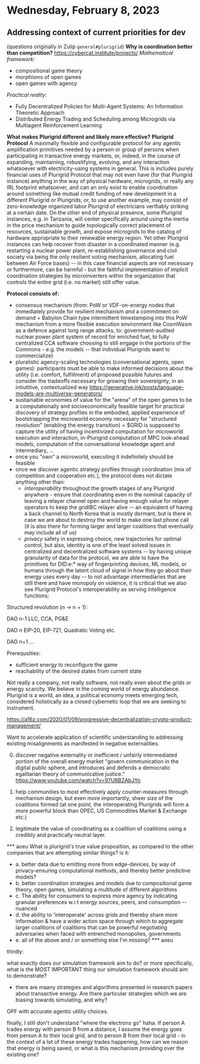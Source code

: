 # Wednesday, February 8, 2023
## Addressing context of current priorities for dev
(questions originally in Zulip `general#plurigrid`)
**Why is coordination better than competition?**
https://cybercat.institute/projects/
_Mathematical framework_:
- compositional game theory
- morphisms of open games
- open games with agency

_Practical reality_:
- Fully Decentralized Policies for Multi-Agent Systems: An Information Theoretic Approach
- Distributed Energy Trading and Scheduling among Microgrids via Multiagent Reinforcement Learning

**What makes Plurigrid different and likely more effective?**
**Plurigrid Protocol**
A maximally flexible and configurable protocol for any agentic amplification primitives needed by a person or group of persons when participating in transactive energy markets, or, indeed, in the course of expanding, maintaining, robustifying, evolving, and any interaction whatsoever with electricity-using systems in general. This is includes purely financial uses of Plurigrid Protocol that may not even have (for that Plurigrid instance) anything in the way of physical hardware, microgrids, or really any IRL footprint whatsoever, and can an only exist to enable coordination around something like mutual credit funding of new development in a different Plurigrid or Plurigrids; or, to use another example, may consist of zero-knowledge organized labor Plurigrid of electricians verifiably striking at a certain date. On the other end of physical presence, some Plurigrid instances, e.g. in Tanzania, will center specifically around using the inertia in the price mechanism to guide topologically correct placement of resources, sustainable growth, and expose microgrids to the catalog of hardware appropriate to their renewable energy region.
    Yet other Plurigrid instances can help recover from disaster in a coordinated manner (e.g. restarting a nuclear power plant, re-establishing governance and civil society via being the only resilient voting mechanism, allocating fuel between Air Force bases) -- in this case financial aspects are not necessary or furthermore, can be harmful - but the faithful implementation of implicit coordination strategies by microinverters within the organization that controls the entire grid (i.e. no market) still offer value.

**Protocol consists of:**
 - consensus mechanism (from: PoW or VDF-on-energy nodes that immediately provide for resilient mechanism _and_ a commitment on demand + Babylon Chain type intermittent timestamping into this PoW mechanism from a more flexible execution environment like CosmWasm as a defence against long range attacks, to: government-audited nuclear power plant system of record for enriched fuel, to fully centralized CCA software choosing to still engage in the portions of the Commons - e.g. the models -- that individual Plurigrids want to commercialize)
- pluralistic agency-scaling technologies (conversational agents, open games): participants must be able to make informed decisions about the utility (i.e. comfort, fulfillment) of proposed possible futures and consider the tradeoffs necessary for growing their sovereignty, in an intiutitive, contextualized way https://generative.ink/posts/language-models-are-multiverse-generators/
- sustainable economies of value for the "arena" of the open games to be a computationally and socioeconomically feasible target for practical discovery of strategy profiles in the embodied, applied experience of bootstrapping the microworld economy necessary for "structured revolution" (enabling the energy transition)
        = $GRID is supposed to capture the utility of having incentivized computation for microworld execution and interaction, in-Plurigrid computation of MPC look-ahead models, computation of the conversational knowledge agent and intermediary, ...
- once you "own" a microworld, executing it indefinitely should be feasible
- once we discover agentic strategy profiles through coordination (mix of competition and cooperation etc.), the protocol does not dictate anything other than:
    - *interoperability* throughout the growth stages of any Plurigrid anywhere - ensure that coordinating even in the nominal capacity of leaving a relayer channel open and having enough value for relayer operators to keep the gridIBC relayer alive -- an equivalent of having a back channel to North Korea that is mostly dormant, but is there in case we are about to destroy the world to make one last phone call (it is also there for forming larger and larger coalitions that eventually may include all of us)
    - *privacy* safety in expressing choice, new trajectories for optimal control, but also, identity is one of the least solved issues in centralized and decentralized software systems -- by having unique granularity of data for the protocol, we are able to have the primitives for DID:e:* way of fingerprinting devices, ML models, or humans through the latent cloud of signal in how they go about their energy uses every day -- to not advantage intermediaries that are still there and have monopoly on violence, it is critical that we also see Plurigrid Protocol's interoperability as serving intelligence functions;

Structured revolution (n -> n + 1):

DAO n-1 LLC, CCA, PG&E

DAO n EIP-20, EIP-721, Quadratic Voting etc.

DAO n+1 ...

Prerequsities:
- sufficient energy to reconfigure the game
- reachability of the desired states from current state

Not really a company, not really software, not really even about the grids or energy scarcity.
We believe in the coming world of energy abundance.
Plurigrid is a world, an idea, a political economy meets emerging tech, considered holistically as a closed cybernetic loop that we are seeking to instrument.

https://a16z.com/2020/01/09/progressive-decentralization-crypto-product-management/

Want to accelerate application of scientific understanding to addressing existing misalignments as manifested in negative externalities.

0. discover negative externality or inefficient / unfairly intermediated portion of the overall energy market
"govern communication in the digital public sphere, and introduces and defends a democratic egalitarian theory of communicative justice." https://www.youtube.com/watch?v=97U8BZAbJYo

1. help communities to most effectively apply counter-measures through mechanism design, but even more importantly, sheer size of the coalitions formed (at one point, the interoperating Plurigrids will form a more powerful block than OPEC, US Commodities Market & Exchange etc.)

2. legitimate the value of coordinating as a coalition of coalitions using a credibly and practically neutral layer.




*** aoeu
What is plurigrid's true value proposition, as compared to the other companies that are attempting similar things? is it:
- a. better data due to emitting more from edge-devices, by way of privacy-ensuring computational methods, and thereby better predictive models?
- b. better coordination strategies and models due to compositional game theory, open games, simulating a multitude of different algorithms
- c. The ability for consumers to express more agency by indicating granular preferences w.r.t energy sources, peers, and consumption -- nuanced
- d. the ability to 'interoperate' across grids and thereby share more information & have a wider action space through which to aggregate larger coalitions of coalitions that can be powerful negotiating adversaries when faced with entrenched monopolies, governments
- e. all of the above and / or something else I'm missing?
*** aoeu

thirdly:

what exactly does our simulation framework aim to do? or more specifically, what is the MOST IMPORTANT thing our simulation framework should aim to demonstrate?
- there are maany strategies and algorithms presented in research papers about transactive energy. Are there particular strategies which we are biasing towards simulating, and why?


OPF with accurate agentic utility choices.

finally, I still don't understand "where the electrons go" haha. If person A trades energy with person B from a distance, I assume the energy goes from person A to their local grid, and to person B from their local grid - in the context of a lot of these energy trades happening, how can we reason that energy is being saved, or what is this mechanism providing over the existing one?
